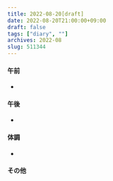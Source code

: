 ```yaml
---
title: 2022-08-20[draft]
date: 2022-08-20T21:00:00+09:00
draft: false
tags: ["diary", ""]
archives: 2022-08
slug: 511344
---
```

#### 午前
- 
#### 午後
- 
#### 体調
- 
#### その他